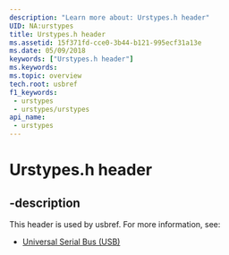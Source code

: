```yaml
---
description: "Learn more about: Urstypes.h header"
UID: NA:urstypes
title: Urstypes.h header
ms.assetid: 15f371fd-cce0-3b44-b121-995ecf31a13e
ms.date: 05/09/2018
keywords: ["Urstypes.h header"]
ms.keywords: 
ms.topic: overview
tech.root: usbref
f1_keywords:
 - urstypes
 - urstypes/urstypes
api_name:
 - urstypes
---
```


# Urstypes.h header


## -description

This header is used by usbref. For more information, see:

- [Universal Serial Bus (USB)](../_usbref/index.md)

